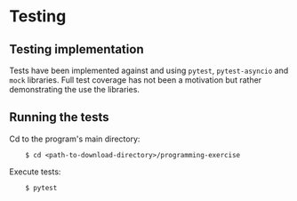 # Testing

## Testing implementation

Tests have been implemented against and using ```pytest```, ```pytest-asyncio``` and ```mock``` libraries. Full test coverage has not been a motivation but rather demonstrating the use the libraries. 

## Running the tests

Cd to the program's main directory:

        $ cd <path-to-download-directory>/programming-exercise
Execute tests:

        $ pytest
